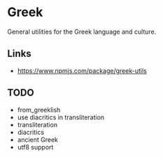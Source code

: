 # Greek

General utilities for the Greek language and culture.

## Links

- https://www.npmjs.com/package/greek-utils

## TODO

- from_greeklish
- use diacritics in transliteration
- transliteration
- diacritics
- ancient Greek
- utf8 support
